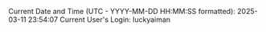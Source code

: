 Current Date and Time (UTC - YYYY-MM-DD HH:MM:SS formatted): 2025-03-11 23:54:07
Current User's Login: luckyaiman

